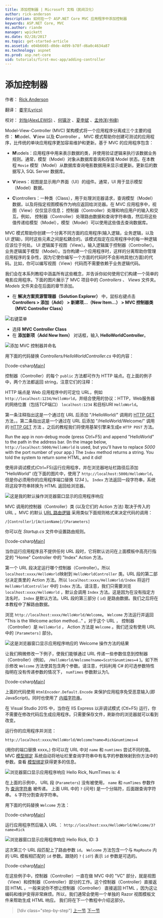 ```yaml
---
title: 添加控制器 | Microsoft 文档（民间汉化）
author: rick-anderson 
description: 如何在一个 ASP.NET Core MVC 应用程序中添加控制器
keywords: ASP.NET Core, MVC
ms.author: riande
manager: wpickett
ms.date: 02/28/2017
ms.topic: get-started-article
ms.assetid: e04b6665-d0de-4d99-b78f-d6a0c4634a87
ms.technology: aspnet
ms.prod: asp.net-core
uid: tutorials/first-mvc-app/adding-controller
---
```

# 添加控制器
 
作者： [Rick Anderson](https://twitter.com/RickAndMSFT)

翻译： [娄宇(Lyrics)](http://github.com/xbuilder) 

校对： [刘怡(AlexLEWIS)](https://github.com/alexinea) 、[何镇汐](https://github.com/UtilCore) 、[夏申斌](https://github.com/xiashenbin) 、[孟帅洋(书缘)](https://github.com/mengshuaiyang)  

Model-View-Controller (MVC) 架构模式将一个应用程序分离成三个主要的组件： **M**\odel、**V**\iew 以及 **C**\ontroller 。 MVC 模式帮助你创建可测试的应用程序，比传统的单块应用程序更加容易维护和更新。基于 MVC 的应用程序包含：

* **M**\odels：应用程序中用来表示数据的类，并使用验证逻辑来执行该数据业务规则。通常，模型（Model）对象从数据库查询和存储 Model 状态。在本教程	``Movie`` 模型（Model）从数据库查询电影数据用来显示或更新。更新后的数据写入 SQL Server 数据库。

* **V**\iews：视图是显示用户界面（UI）的组件。通常，UI 用于显示模型（Model）数据。

* **C**\ontrollers：一种类（Class），用于处理浏览器请求，查询模型（Model）数据，以及将指定视图模板作为响应返回给浏览器。在 MVC 应用程序中，视图（View）仅仅显示信息； 控制器（Controller）处理和响应用户的输入和交互。例如， 控制器（Controller）处理路由数据和查询字符串值，然后将这些值传递给模型（Model），模型（Model）可以使用这些值去查询数据库。

MVC 模式帮助你创建一个分离不同方面的应用程序(输入逻辑，业务逻辑，以及 UI 逻辑)，同时这些元素之间是松耦合的。该模式指定在应用程序中的每一种逻辑应该位于何处。 UI 逻辑属于视图（View）。输入逻辑属于控制器（Controller）。业务逻辑属于模型（Model）。当你构建一个应用程序时，这样的分离帮助你管理应用程序的复杂性，因为它使你编写一个方面的代码时不会影响其他(方面)的代码。比如，你可以编写视图（View）代码而不需要依赖于业务逻辑代码。

我们会在本系列教程中涵盖所有这些概念，并告诉你如何使用它们构建一个简单的电影应用程序。下面的图片展示了 MVC 项目中的 *Controllers* 、 *Views* 文件夹。*Models* 文件夹会在后面的章节添加。

* 在 **解决方案资源管理器（Solution Explorer）** 中，鼠标右键点击 **Controllers > 添加（Add） > 新建项...（New Item...） > MVC 控制器类（MVC Controller Class）**

![右键菜单](adding-controller/_static/add_controller.png)

* 选择 **MVC Controller Class**
* 在 **添加新项（Add New Item）** 对话框，输入 **HelloWorldController**。

![添加 MVC 控制器并命名](adding-controller/_static/ac.png)

用下面的代码替换 *Controllers/HelloWorldController.cs* 中的内容：

[!code-csharp[Main](start-mvc/sample/MvcMovie/Controllers/HelloWorldController.cs?name=snippet_1)]

控制器（Controller）的每个 `public` 方法都可作为 HTTP 端点。在上面的例子中，两个方法都返回 string，注意它们的注释：

HTTP 端点是 Web 应用程序中的可定位 URL，例如 `http://localhost:1234/HelloWorld`，并结合使用的协议：HTTP，Web服务器的网络位置（包括TCP端口） `localhost:1234` 和目标URI `HelloWorld`。

第一条注释指出这是一个通过在 URL 后添加 "/HelloWorld/" 调用的 [HTTP GET](http://www.w3schools.com/tags/ref_httpmethods.asp) 方法，。第二条指出这是一个通过在 URL 后添加 "/HelloWorld/Welcome/" 调用的 [HTTP GET](http://www.w3.org/Protocols/rfc2616/rfc2616-sec9.html) 方法 。之后的教程我们将使用基架引擎来生成e `HTTP POST` 方法。

Run the app in non-debug mode (press Ctrl+F5) and append "HelloWorld" to the path in the address bar. (In the image below, `http://localhost:5000/HelloWorld` is used, but you'll have to replace *5000* with the port number of your app.) The `Index` method returns a string. You told the system to return some HTML, and it did!

使用非调试模式(Ctrl+F5)运行应用程序，并在浏览器地址栏路径后添加 "HelloWorld" (在下面的图片中，使用了 `http://localhost:5000/HelloWorld`，但是你必须用你的应用程序端口替换 *1234* )。 `Index` 方法返回一段字符串，系统将这段字符串转换为 HTML 返回给浏览器。

![这是我的默认操作浏览器窗口显示的应用程序响应](adding-controller/_static/hell1.png)

MVC 调用的控制器（Controller）类 (以及它们的 Action 方法) 取决于传入的 URL 。MVC 的默认 [URL 路由逻辑](../../mvc/controllers/routing.md) 采用类似下面规则格式来决定代码的调用：

`/[Controller]/[ActionName]/[Parameters]`

你可以在 *Startup.cs* 文件中设置路由规则。

[!code-csharp[Main](start-mvc/sample/MvcMovie/Startup.cs?name=snippet_1&highlight=5)]

当你运行应用程序且不提供任何 URL 段时，它将默认访问在上面模板中高亮行指定的 "Home" Controller 中的 "Index" Action 方法。

第一个 URL 段决定运行哪个控制器（Controller）。所以 `localhost:xxxx/HelloWorld`映射到 `HelloWorldController` 类。URL 段的第二部分决定类里的 Action 方法。所以 `localhost:xxxx/HelloWorld/Index` 将运行  `HelloWorldController` 中的 `Index` 方法。请注意，我们只需要浏览 `localhost:xxxx/HelloWorld` ，默认会调用 `Index` 方法。这是因为在没有指定方法名时， `Index`  是默认方法。URL 段的第三部分 ( `id`) 是路由数据。我们之后将在本教程中了解路由数据。

浏览 `http://localhost:xxxx/HelloWorld/Welcome`。 `Welcome` 方法运行并返回 "This is the Welcome action method..." 。对于这个 URL ， 控制器（Controller）是 `HelloWorld` ， Action 方法是 `Welcome` 。我们还没有使用 URL 中的 `[Parameters]` 部分。

![这是浏览器窗口显示应用程序响应的 Welcome 操作方法的结果](adding-controller/_static/welcome.png)
 
让我们稍微修改一下例子，使我们能够通过 URL 传递一些参数信息到控制器（Controller）(例如，  `/HelloWorld/Welcome?name=Scott&numtimes=4` )。如下所示修改 `Welcome` 方法使其包含两个参数。请注意，代码利用 C# 的可选参数特性指明在没有传递参数的情况下， `numTimes` 参数默认为1。

[!code-csharp[Main](start-mvc/sample/MvcMovie/Controllers/HelloWorldController.cs?name=snippet_2)]

上面的代码使用 `HtmlEncoder.Default.Encode` 来保护应用程序免受恶意输入(即 JavaScript)。同时也使用了 [内插字符串](https://docs.microsoft.com/dotnet/articles/csharp/language-reference/keywords/interpolated-strings)。

在 Visual Studio 2015 中，当你在 IIS Express 以非调试模式 (Ctl+F5) 运行，你不需要在修改代码后生成应用程序。只需要保存文件，刷新你的浏览器就可以看到改变。

运行你的应用程序并浏览：

   `http://localhost:xxxx/HelloWorld/Welcome?name=Rick&numtimes=4`

(用你的端口替换 xxxx。) 你可以在 URL 中对 `name` 和 `numtimes` 尝试不同的值。 MVC [模型绑定](../../mvc/models/model-binding.md) 系统自动将地址栏里查询字符串中有名字的参数映射到你方法中的参数。查看 [模型绑定](../../mvc/models/model-binding.md)获得更多的信息。

![浏览器窗口显示应用程序响应 Hello Rick, NumTimes is: 4](adding-controller/_static/rick4.png)

在上面的示例中， URL 段 (`Parameters`) 没有被使用， `name` 和 `numTimes` 参数作为 [查询字符串](http://en.wikipedia.org/wiki/Query_string) 被传递。 上面 URL 中的  `?` (问号) 是一个分隔符，后面跟查询字符串。  `&` 字符分割查询字符串。

用下面的代码替换 `Welcome` 方法：

[!code-csharp[Main](start-mvc/sample/MvcMovie/Controllers/HelloWorldController.cs?name=snippet_3)]

运行应用程序然后输入 URL ： `http://localhost:xxx/HelloWorld/Welcome/3?name=Rick`

![浏览器窗口显示应用程序响应 Hello Rick, ID: 3](adding-controller/_static/rick_routedata.png)

这次第三个 URL 段匹配上了路由参数 `id`。 `Welcome` 方法包含一个与 `MapRoute` 内的 URL 模板相匹配的 `id` 参数。跟随的 `?` ( `id?`) 表示 `id` 参数是可选的。

[!code-csharp[Main](start-mvc/sample/MvcMovie/Startup.cs?name=snippet_1&highlight=5)]

在这些例子中，控制器（Controller）一直在做 MVC 中的 "VC" 部分，就是视图（View）和控制器（Controller）部分的工作。这个控制器（Controller）直接返回 HTML 。一般来说你不想让控制器（Controller） 直接返回 HTML ，因为这让编码和维护变得非常麻烦。所以，我们通常会使用一个单独的 Razor 视图模板文件来帮助生成 HTML 响应。 我们将在下一个教程中介绍这部分。

>[!div class="step-by-step"]
[上一节](start-mvc.md)
[下一节](adding-view.md)  
